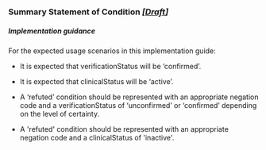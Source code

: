 ### Summary Statement of Condition *[[Draft](http://hl7.org/fhir/stu3/valueset-publication-status.html)]*

##### Implementation guidance
For the expected usage scenarios in this implementation guide:
    
* It is expected that verificationStatus will be ‘confirmed’.

* It is expected that clinicalStatus will be ‘active’.

* A ‘refuted’ condition should be represented with an appropriate negation code and a verificationStatus of ‘unconfirmed’ or ‘confirmed’ depending on the level of certainty.

* A 'refuted' condition should be represented with an appropriate negation code and a clinicalStatus of 'inactive'.



